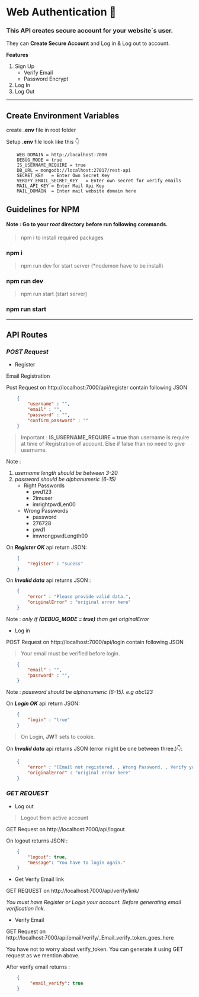 # Web Authentication 🔐
### This API creates secure account for your website`s user. 

They can __Create Secure Account__ and Log in & Log out to account.

__Features__
1. Sign Up
    * Verify Email
    * Password Encrypt 
2. Log In
3. Log Out

---

## Create Environment Variables

create __.env__ file in root folder

Setup __.env__ file look like this  👇

```shell
    WEB_DOMAIN = http://localhost:7000
    DEBUG_MODE = true
    IS_USERNAME_REQUIRE = true
    DB_URL = mongodb://localhost:27017/rest-api
    SECRET_KEY   = Enter Own Secret Key 
    VERIFY_EMAIL_SECRET_KEY   = Enter own secret for verify emails
    MAIL_API_KEY = Enter Mail Api Key 
    MAIL_DOMAIN  = Enter mail website domain here 
```

## Guidelines for NPM 

#### __Note__ : Go to your _root_ directory before run following commands.
>npm i to install required packages
### __npm i__
>npm run dev for start server (*nodemon have to be install)
### __npm run dev__
>npm run start (start server)
### __npm run start__

---

## API Routes

### _POST Request_

* Register 

Email Registration

Post Request on http://localhost:7000/api/register contain following JSON

```JSON
    {
        "username" : "",  
        "email" : "",
        "password" : "",
        "confirm_password" : ""
    }
```

>Important :  **IS_USERNAME_REQUIRE = true** than username is require at time of Registration of account. Else if false than no need to give username.

Note : 
1. _username length should be between 3-20_
2. _password should be alphanumeric (6-15)_
    * Right Passwords 
        * pwd123
        * 2imuser
        * imrightpwdLen00
    * Wrong Passwords
        * password 
        * 276728
        * pwd1
        * imwrongpwdLength00

On ___Register OK___ api return JSON:
```JSON
    {
        "register" : "sucess"
    }
``` 
On ___Invalid data___ api returns JSON :
```JSON
    {
        "error" : "Please provide valid data.",
        "originalError" : "original error here"
    }
```
Note : *only If **(DEBUG_MODE = true)** than get originalError*

* Log in

POST Request on http://localhost:7000/api/login contain following JSON

>Your email must be verified before login.

```JSON
    {
        "email" : "",
        "password" : "",
    }
```

Note : _password should be alphanumeric (6-15). e.g abc123_

On ___Login OK___ api return JSON:
```JSON
    {
        "login" : "true"
    }
``` 

> On Login, **JWT** sets to cookie.

On ___Invalid data___ api returns JSON (error might be one between three.)👇:
```JSON
    {
        "error" : "[Email not registered. , Wrong Password. , Verify your email.]",
        "originalError" : "original error here"
    }
```

### _GET REQUEST_

* Log out

>Logout from active account

GET Request on http://localhost:7000/api/logout 

On logout returns JSON :
```JSON
    {
        "logout": true,
        "message": "You have to login again."
    }
```

* Get Verify Email link

GET REQUEST on http://localhost:7000/api/verify/link/

*You must have Register or Login your account. Before generating email verification link.* 


* Verify Email

GET Request on http://localhost:7000/api/email/verify/_Email_verify_token_goes_here

You have not to worry about verify_token. You can generate it using GET request as we mention above.

After verify email returns :
```JSON
    {
         "email_verify": true
    }
```

